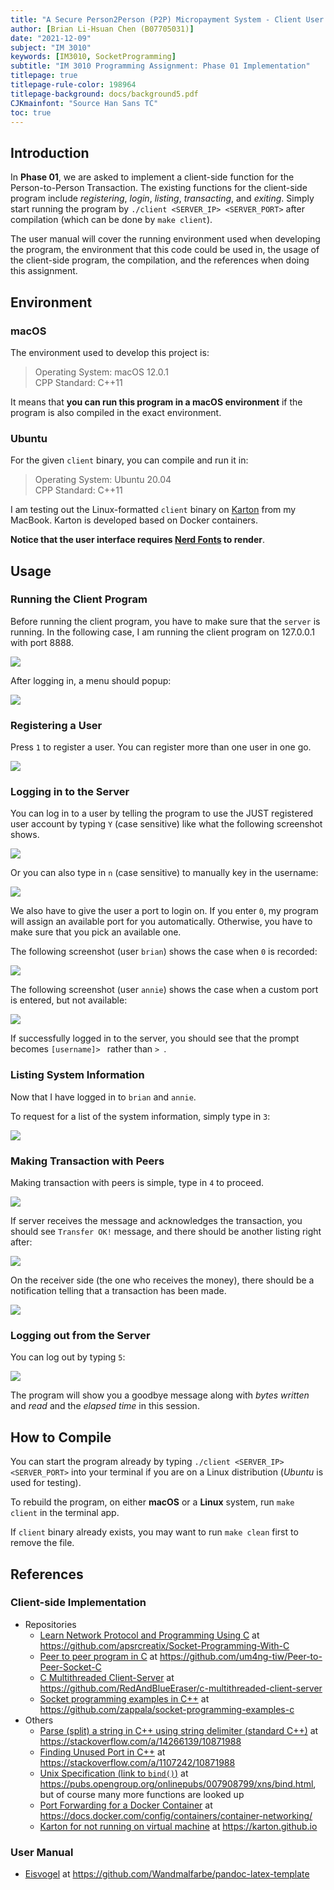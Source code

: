 ```yaml
---
title: "A Secure Person2Person (P2P) Micropayment System - Client User Manual"
author: [Brian Li-Hsuan Chen (B07705031)]
date: "2021-12-09"
subject: "IM 3010"
keywords: [IM3010, SocketProgramming]
subtitle: "IM 3010 Programming Assignment: Phase 01 Implementation"
titlepage: true
titlepage-rule-color: 198964
titlepage-background: docs/background5.pdf
CJKmainfont: "Source Han Sans TC"
toc: true
---
```


<!-- 上傳繳交的部份包含以下四項；1.2.3.Binary 執行檔（已Compile 及Linking 完成並可執行的Client 端程式）。4.用以編譯程式之Makefile。請將上述四項檔案壓縮成：學號_part1.tar.gz (e.g. b027050xx_part1.tar.gz)，上傳至NTU COOL 平台課程作業區 -->

## Introduction

In **Phase 01**, we are asked to implement a client-side function for the Person-to-Person Transaction. The existing functions for the client-side program include *registering*, *login*, *listing*, *transacting*, and *exiting*. Simply start running the program by `./client <SERVER_IP> <SERVER_PORT>` after compilation (which can be done by `make client`).

The user manual will cover the running environment used when developing the program, the environment that this code could be used in, the usage of the client-side program, the compilation, and the references when doing this assignment.

## Environment

### macOS

The environment used to develop this project is:

> Operating System: macOS 12.0.1  
> CPP Standard: C++11

It means that **you can run this program in a macOS environment** if the program is also compiled in the exact environment.

### Ubuntu

For the given `client` binary, you can compile and run it in:

> Operating System: Ubuntu 20.04  
> CPP Standard: C++11

I am testing out the Linux-formatted `client` binary on [Karton](https://karton.github.io) from my MacBook. Karton is developed based on Docker containers. 

**Notice that the user interface requires [Nerd Fonts](https://github.com/ryanoasis/nerd-fonts) to render**.

## Usage

### Running the Client Program

Before running the client program, you have to make sure that the `server` is running. In the following case, I am running the client program on 127.0.0.1 with port 8888. 

![](docs/img/2021-12-10-01-04-52.png)

After logging in, a menu should popup:

![](docs/img/2021-12-10-01-05-03.png)

### Registering a User

Press `1` to register a user. You can register more than one user in one go.

![](docs/img/2021-12-10-01-06-16.png)

### Logging in to the Server

You can log in to a user by telling the program to use the JUST registered user account by typing `Y` (case sensitive) like what the following screenshot shows.

![](docs/img/2021-12-10-01-07-45.png)

Or you can also type in `n` (case sensitive) to manually key in the username:

![](docs/img/2021-12-10-01-09-36.png)

We also have to give the user a port to login on. If you enter `0`, my program will assign an available port for you automatically. Otherwise, you have to make sure that you pick an available one. 

The following screenshot (user `brian`) shows the case when `0` is recorded:

![](docs/img/2021-12-10-01-11-25.png)

The following screenshot (user `annie`) shows the case when a custom port is entered, but not available:

![](docs/img/2021-12-10-01-12-49.png)

If successfully logged in to the server, you should see that the prompt becomes `[username]> ` rather than `> `.

### Listing System Information

Now that I have logged in to `brian` and `annie`.

To request for a list of the system information, simply type in `3`:

![](docs/img/2021-12-10-01-14-55.png)

### Making Transaction with Peers

Making transaction with peers is simple, type in `4` to proceed. 

![](docs/img/2021-12-10-01-16-29.png)

If server receives the message and acknowledges the transaction, you should see `Transfer OK!` message, and there should be another listing right after:

![](docs/img/2021-12-10-01-21-41.png)

On the receiver side (the one who receives the money), there should be a notification telling that a transaction has been made.

![](docs/img/2021-12-10-01-22-50.png)


### Logging out from the Server

You can log out by typing `5`:

![](docs/img/2021-12-10-01-23-32.png)

The program will show you a goodbye message along with *bytes written* and *read* and the *elapsed time* in this session.


## How to Compile

You can start the program already by typing `./client <SERVER_IP> <SERVER_PORT>` into your terminal if you are on a Linux distribution (*Ubuntu* is used for testing).

To rebuild the program, on either **macOS** or a **Linux** system, run `make client` in the terminal app.

If `client` binary already exists, you may want to run `make clean` first to remove the file.

## References

### Client-side Implementation



+ Repositories
    + [Learn Network Protocol and Programming Using C](https://github.com/apsrcreatix/Socket-Programming-With-C) at <https://github.com/apsrcreatix/Socket-Programming-With-C>
    + [Peer to peer program in C](https://github.com/um4ng-tiw/Peer-to-Peer-Socket-C) at <https://github.com/um4ng-tiw/Peer-to-Peer-Socket-C>
    + [C Multithreaded Client-Server](https://github.com/RedAndBlueEraser/c-multithreaded-client-server) at <https://github.com/RedAndBlueEraser/c-multithreaded-client-server>
    + [Socket programming examples in C++](https://github.com/zappala/socket-programming-examples-c) at <https://github.com/zappala/socket-programming-examples-c>
+ Others
    + [Parse (split) a string in C++ using string delimiter (standard C++)](https://stackoverflow.com/a/14266139/10871988) at <https://stackoverflow.com/a/14266139/10871988>
    + [Finding Unused Port in C++](https://stackoverflow.com/a/1107242/10871988) at <https://stackoverflow.com/a/1107242/10871988>
    + [Unix Specification (link to `bind()`)](https://pubs.opengroup.org/onlinepubs/007908799/xns/bind.html) at <https://pubs.opengroup.org/onlinepubs/007908799/xns/bind.html>, but of course many more functions are looked up
    + [Port Forwarding for a Docker Container](https://docs.docker.com/config/containers/container-networking/) at <https://docs.docker.com/config/containers/container-networking/>
    + [Karton for not running on virtual machine](https://karton.github.io) at <https://karton.github.io>

### User Manual

+ [Eisvogel](https://github.com/Wandmalfarbe/pandoc-latex-template) at <https://github.com/Wandmalfarbe/pandoc-latex-template>